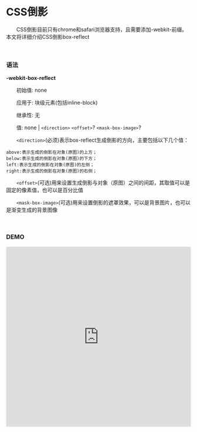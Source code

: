 # CSS倒影

&emsp;&emsp;CSS倒影目前只有chrome和safari浏览器支持，且需要添加-webkit-前缀。本文将详细介绍CSS倒影box-reflect

<p>&nbsp;</p>

### 语法

<p><strong>-webkit-box-reflect</strong></p>

&emsp;&emsp;初始值: none

&emsp;&emsp;应用于: 块级元素(包括inline-block)

&emsp;&emsp;继承性: 无

&emsp;&emsp;值: none | `<direction>` `<offset>`? `<mask-box-image>`?

&emsp;&emsp;`<direction>`(必须)表示box-reflect生成倒影的方向，主要包括以下几个值：

    above:表示生成的倒影在对象(原图)的上方；
    below:表示生成的倒影在对象(原图)的下方；
    left:表示生成的倒影在对象(原图)的左侧；
    right:表示生成的倒影在对象(原图)的右侧；

&emsp;&emsp;`<offset>`(可选)用来设置生成倒影与对象（原图）之间的间距，其取值可以是固定的像素值，也可以是百分比值

&emsp;&emsp;`<mask-box-image>`(可选)用来设置倒影的遮罩效果，可以是背景图片，也可以是渐变生成的背景图像



<p>&nbsp;</p>

### DEMO

<iframe style="width: 100%; height: 490px" src="https://demo.xiaohuochai.site/css/reflect/r1.html" allowfullscreen="allowfullscreen" frameborder="0"></iframe>